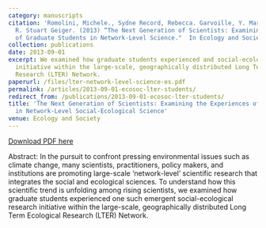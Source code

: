 ```yaml
---
category: manuscripts
citation: 'Romolini, Michele., Sydne Record, Rebecca. Garvoille, Y. Marusenko, and
  R. Stuart Geiger. (2013) “The Next Generation of Scientists: Examining the Experiences
  of Graduate Students in Network-Level Science."  In Ecology and Society 18(3). <a href="http://stuartgeiger.com/lter-network-level-science-es.pdf">http://stuartgeiger.com/lter-network-level-science-es.pdf</a>'
collection: publications
date: 2013-09-01
excerpt: We examined how graduate students experienced and social-ecological research
  initiative within the large-scale, geographically distributed Long Term Ecological
  Research (LTER) Network.
paperurl: /files/lter-network-level-science-es.pdf
permalink: /articles/2013-09-01-ecosoc-lter-students/
redirect_from: /publications/2013-09-01-ecosoc-lter-students/
title: 'The Next Generation of Scientists: Examining the Experiences of Graduate Students
  in Network-Level Social-Ecological Science'
venue: Ecology and Society
---
```


<a href='http://stuartgeiger.com/lter-network-level-science-es.pdf'>Download PDF here</a>

Abstract: In the pursuit to confront pressing environmental issues such as climate change, many scientists, practitioners, policy makers, and institutions are promoting large-scale ‘network-level’ scientific research that integrates the social and ecological sciences. To understand how this scientific trend is unfolding among rising scientists, we examined how graduate students experienced one such emergent social-ecological research initiative within the large-scale, geographically distributed Long Term Ecological Research (LTER) Network.